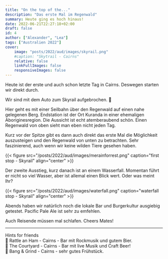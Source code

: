 ```yaml
---
title: "On the top of the..."
description: "Das erste Mal im Regenwald"
summary: Heute ging es hoch hinaus!
date: 2022-06-21T22:27:18+02:00
draft: false
id: 4
author: ["Alexander", "Lea"]
tags: ["Australien 2022"]
cover:
    image: "posts/2022/aud/images/skyrail.png"
    #caption: "Skytrail - Cairns"
    relative: false
    linkFullImages: false
    responsiveImages: false
---
```


Heute ist der erste und auch schon letzte Tag in Cairns. Deswegen starten wir direkt durch.

Wir sind mit dem Auto zum Skyrail aufgebrochen. :aerial_tramway:

Hier geht es mit einer Seilbahn über den Regenwald auf einen nahe gelegenen Berg. Endstation ist der Ort Kuranda in einer ehemaligen Aboriginesregion. Die Aussicht ist echt atemberaubend schön. Einen Regenwald von oben sieht man eben nicht jeden Tag.

Kurz vor der Spitze gibt es dann auch direkt das erste Mal die Möglichkeit auszusteigen und den Regenwald von unten zu betrachten. Sehr faszinierend, auch wenn wir keine wilden Tiere gesehen haben.

{{< figure src="/posts/2022/aud/images/merainforrest.png" caption="first stop - Skyrail" align="center" >}}

Der zweite Ausstieg, kurz danach ist an einem Wasserfall. Momentan führt er nicht so viel Wasser, aber ist allemal einen Blick wert. Oder was meint Ihr? 

{{< figure src="/posts/2022/aud/images/waterfall.png" caption="waterfall stop - Skyrail" align="center" >}}

Abends haben wir natürlich noch die lokale Bar und Burgerkultur ausgiebig getestet. Pacific Pale Ale ist sehr zu emfehlen. 

Auch Reisende müssen mal schlafen.
Cheers Mates!


------------
Hints for friends\
:round_pushpin: Rattle an Ham - Cairns - Bar mit Rockmusik und gutem Bier.\
:round_pushpin: The Courtyard - Cairns - Bar mit live Musik und Craft Beer!\
:round_pushpin: Bang & Grind - Cairns -     sehr gutes Frühstück. 